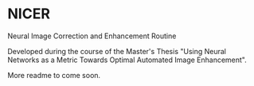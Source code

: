 # NICER
Neural Image Correction and Enhancement Routine


Developed during the course of the Master's Thesis "Using Neural Networks as a Metric Towards Optimal Automated Image Enhancement". 

More readme to come soon. 

